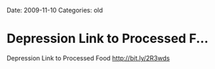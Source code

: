 Date: 2009-11-10
Categories: old

# Depression Link to Processed F...

Depression Link to Processed Food <a href="http://bit.ly/2R3wds" rel="nofollow">http://bit.ly/2R3wds</a>
